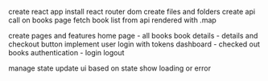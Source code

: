 create react app
install react router dom
create files and folders
create api call on books page
fetch book list from api
rendered with .map



create pages and features
home page - all books
book details - details and checkout button
implement user login with tokens
dashboard - checked out books
authentication - login logout

manage state
update ui based on state
show loading or error
